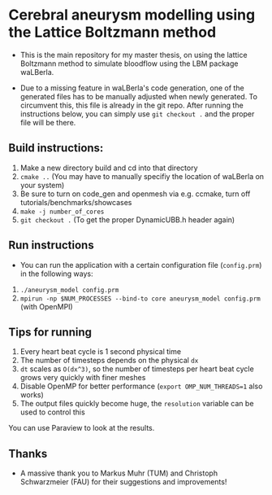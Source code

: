 # Cerebral aneurysm modelling using the Lattice Boltzmann method

* This is the main repository for my master thesis, on using the lattice Boltzmann method to simulate bloodflow using the LBM package waLBerla.

* Due to a missing feature in waLBerla's code generation, one of the generated files has to be manually adjusted when newly generated. To circumvent this, this file is already in the git repo. After running the instructions below, you can simply use `git checkout .` and the proper file will be there.

## Build instructions:
1) Make a new directory build and cd into that directory
2) `cmake ..` (You may have to manually specifiy the location of waLBerla on your system)
3) Be sure to turn on code_gen and openmesh via e.g. ccmake, turn off tutorials/benchmarks/showcases
4) `make -j number_of_cores`
5) `git checkout .`  (To get the proper DynamicUBB.h header again)

## Run instructions
* You can run the application with a certain configuration file (`config.prm`) in the following ways:
1) `./aneurysm_model config.prm`
2) `mpirun -np $NUM_PROCESSES --bind-to core aneurysm_model config.prm` (with OpenMPI)

## Tips for running
1) Every heart beat cycle is 1 second physical time
2) The number of timesteps depends on the physical `dx`
3) `dt` scales as `O(dx^3)`, so the number of timesteps per heart beat cycle grows very quickly with finer meshes
4) Disable OpenMP for better performance (`export OMP_NUM_THREADS=1` also works)
5) The output files quickly become huge, the `resolution` variable can be used to control this

You can use Paraview to look at the results.

## Thanks
* A massive thank you to Markus Muhr (TUM) and Christoph Schwarzmeier (FAU) for their suggestions and improvements!
